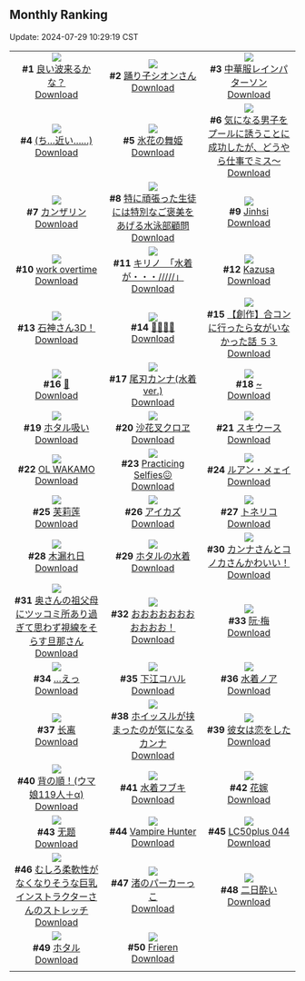 ## Monthly Ranking
Update: 2024-07-29 10:29:19 CST

|      |      |      |
| :----: | :----: | :----: |
| ![](https://i.pixiv.re/c/240x480/img-master/img/2024/06/30/14/00/01/120110718_p0_master1200.jpg)<br>**#1** [良い波来るかな？](https://www.pixiv.net/artworks/120110718)<br>[Download](https://i.pixiv.re/img-original/img/2024/06/30/14/00/01/120110718_p0.jpg) | ![](https://i.pixiv.re/c/240x480/img-master/img/2024/06/30/00/03/23/120094701_p0_master1200.jpg)<br>**#2** [踊り子シオンさん](https://www.pixiv.net/artworks/120094701)<br>[Download](https://i.pixiv.re/img-original/img/2024/06/30/00/03/23/120094701_p0.png) | ![](https://i.pixiv.re/c/240x480/img-master/img/2024/06/29/00/00/47/120061003_p0_master1200.jpg)<br>**#3** [中華服レインパターソン](https://www.pixiv.net/artworks/120061003)<br>[Download](https://i.pixiv.re/img-original/img/2024/06/29/00/00/47/120061003_p0.png) |
| ![](https://i.pixiv.re/c/240x480/img-master/img/2024/06/30/00/18/16/120095447_p0_master1200.jpg)<br>**#4** [(ち…近い……)](https://www.pixiv.net/artworks/120095447)<br>[Download](https://i.pixiv.re/img-original/img/2024/06/30/00/18/16/120095447_p0.jpg) | ![](https://i.pixiv.re/c/240x480/img-master/img/2024/06/29/00/00/36/120060975_p0_master1200.jpg)<br>**#5** [氷花の舞姫](https://www.pixiv.net/artworks/120060975)<br>[Download](https://i.pixiv.re/img-original/img/2024/06/29/00/00/36/120060975_p0.jpg) | ![](https://i.pixiv.re/c/240x480/img-master/img/2024/06/30/09/00/09/120104522_p0_master1200.jpg)<br>**#6** [気になる男子をプールに誘うことに成功したが、どうやら仕事でミス～](https://www.pixiv.net/artworks/120104522)<br>[Download](https://i.pixiv.re/img-original/img/2024/06/30/09/00/09/120104522_p0.jpg) |
| ![](https://i.pixiv.re/c/240x480/img-master/img/2024/06/30/00/01/34/120094531_p0_master1200.jpg)<br>**#7** [カンザリン](https://www.pixiv.net/artworks/120094531)<br>[Download](https://i.pixiv.re/img-original/img/2024/06/30/00/01/34/120094531_p0.png) | ![](https://i.pixiv.re/c/240x480/img-master/img/2024/07/02/21/25/21/120183327_p0_master1200.jpg)<br>**#8** [特に頑張った生徒には特別なご褒美をあげる水泳部顧問](https://www.pixiv.net/artworks/120183327)<br>[Download](https://i.pixiv.re/img-original/img/2024/07/02/21/25/21/120183327_p0.jpg) | ![](https://i.pixiv.re/c/240x480/img-master/img/2024/06/30/14/41/21/120111649_p0_master1200.jpg)<br>**#9** [Jinhsi](https://www.pixiv.net/artworks/120111649)<br>[Download](https://i.pixiv.re/img-original/img/2024/06/30/14/41/21/120111649_p0.png) |
| ![](https://i.pixiv.re/c/240x480/img-master/img/2024/06/30/15/55/58/120113275_p0_master1200.jpg)<br>**#10** [work overtime](https://www.pixiv.net/artworks/120113275)<br>[Download](https://i.pixiv.re/img-original/img/2024/06/30/15/55/58/120113275_p0.png) | ![](https://i.pixiv.re/c/240x480/img-master/img/2024/06/29/08/00/01/120069493_p0_master1200.jpg)<br>**#11** [キリノ　「水着が・・・/////」](https://www.pixiv.net/artworks/120069493)<br>[Download](https://i.pixiv.re/img-original/img/2024/06/29/08/00/01/120069493_p0.jpg) | ![](https://i.pixiv.re/c/240x480/img-master/img/2024/06/30/19/45/07/120120424_p0_master1200.jpg)<br>**#12** [Kazusa](https://www.pixiv.net/artworks/120120424)<br>[Download](https://i.pixiv.re/img-original/img/2024/06/30/19/45/07/120120424_p0.jpg) |
| ![](https://i.pixiv.re/c/240x480/img-master/img/2024/07/01/00/00/57/120131650_p0_master1200.jpg)<br>**#13** [石神さん3D！](https://www.pixiv.net/artworks/120131650)<br>[Download](https://i.pixiv.re/img-original/img/2024/07/01/00/00/57/120131650_p0.png) | ![](https://i.pixiv.re/c/240x480/img-master/img/2024/07/01/10/24/14/120142155_p0_master1200.jpg)<br>**#14** [👙👙👙👙](https://www.pixiv.net/artworks/120142155)<br>[Download](https://i.pixiv.re/img-original/img/2024/07/01/10/24/14/120142155_p0.png) | ![](https://i.pixiv.re/c/240x480/img-master/img/2024/06/28/00/00/23/120031078_p0_master1200.jpg)<br>**#15** [【創作】合コンに行ったら女がいなかった話 ５３](https://www.pixiv.net/artworks/120031078)<br>[Download](https://i.pixiv.re/img-original/img/2024/06/28/00/00/23/120031078_p0.png) |
| ![](https://i.pixiv.re/c/240x480/img-master/img/2024/06/29/01/08/25/120063578_p0_master1200.jpg)<br>**#16** [👙](https://www.pixiv.net/artworks/120063578)<br>[Download](https://i.pixiv.re/img-original/img/2024/06/29/01/08/25/120063578_p0.png) | ![](https://i.pixiv.re/c/240x480/img-master/img/2024/06/29/19/01/05/120083758_p0_master1200.jpg)<br>**#17** [尾刃カンナ(水着ver.)](https://www.pixiv.net/artworks/120083758)<br>[Download](https://i.pixiv.re/img-original/img/2024/06/29/19/01/05/120083758_p0.png) | ![](https://i.pixiv.re/c/240x480/img-master/img/2024/06/28/00/00/30/120031103_p0_master1200.jpg)<br>**#18** [~](https://www.pixiv.net/artworks/120031103)<br>[Download](https://i.pixiv.re/img-original/img/2024/06/28/00/00/30/120031103_p0.jpg) |
| ![](https://i.pixiv.re/c/240x480/img-master/img/2024/07/01/00/37/01/120133501_p0_master1200.jpg)<br>**#19** [ホタル吸い](https://www.pixiv.net/artworks/120133501)<br>[Download](https://i.pixiv.re/img-original/img/2024/07/01/00/37/01/120133501_p0.png) | ![](https://i.pixiv.re/c/240x480/img-master/img/2024/06/30/22/40/42/120127896_p0_master1200.jpg)<br>**#20** [沙花叉クロヱ](https://www.pixiv.net/artworks/120127896)<br>[Download](https://i.pixiv.re/img-original/img/2024/06/30/22/40/42/120127896_p0.jpg) | ![](https://i.pixiv.re/c/240x480/img-master/img/2024/06/30/07/03/20/120102795_p0_master1200.jpg)<br>**#21** [スキウース](https://www.pixiv.net/artworks/120102795)<br>[Download](https://i.pixiv.re/img-original/img/2024/06/30/07/03/20/120102795_p0.jpg) |
| ![](https://i.pixiv.re/c/240x480/img-master/img/2024/06/29/07/03/40/120068777_p0_master1200.jpg)<br>**#22** [OL WAKAMO](https://www.pixiv.net/artworks/120068777)<br>[Download](https://i.pixiv.re/img-original/img/2024/06/29/07/03/40/120068777_p0.png) | ![](https://i.pixiv.re/c/240x480/img-master/img/2024/06/30/11/35/53/120107441_p0_master1200.jpg)<br>**#23** [Practicing Selfies😖](https://www.pixiv.net/artworks/120107441)<br>[Download](https://i.pixiv.re/img-original/img/2024/06/30/11/35/53/120107441_p0.jpg) | ![](https://i.pixiv.re/c/240x480/img-master/img/2024/06/30/19/35/37/120120094_p0_master1200.jpg)<br>**#24** [ルアン・メェイ](https://www.pixiv.net/artworks/120120094)<br>[Download](https://i.pixiv.re/img-original/img/2024/06/30/19/35/37/120120094_p0.jpg) |
| ![](https://i.pixiv.re/c/240x480/img-master/img/2024/06/28/13/13/04/120043454_p0_master1200.jpg)<br>**#25** [芙莉莲](https://www.pixiv.net/artworks/120043454)<br>[Download](https://i.pixiv.re/img-original/img/2024/06/28/13/13/04/120043454_p0.jpg) | ![](https://i.pixiv.re/c/240x480/img-master/img/2024/06/30/00/01/12/120094488_p0_master1200.jpg)<br>**#26** [アイカズ](https://www.pixiv.net/artworks/120094488)<br>[Download](https://i.pixiv.re/img-original/img/2024/06/30/00/01/12/120094488_p0.png) | ![](https://i.pixiv.re/c/240x480/img-master/img/2024/06/29/15/01/42/120077652_p0_master1200.jpg)<br>**#27** [トネリコ](https://www.pixiv.net/artworks/120077652)<br>[Download](https://i.pixiv.re/img-original/img/2024/06/29/15/01/42/120077652_p0.jpg) |
| ![](https://i.pixiv.re/c/240x480/img-master/img/2024/06/29/00/06/17/120061474_p0_master1200.jpg)<br>**#28** [木漏れ日](https://www.pixiv.net/artworks/120061474)<br>[Download](https://i.pixiv.re/img-original/img/2024/06/29/00/06/17/120061474_p0.jpg) | ![](https://i.pixiv.re/c/240x480/img-master/img/2024/06/29/20/02/11/120085627_p0_master1200.jpg)<br>**#29** [ホタルの水着](https://www.pixiv.net/artworks/120085627)<br>[Download](https://i.pixiv.re/img-original/img/2024/06/29/20/02/11/120085627_p0.png) | ![](https://i.pixiv.re/c/240x480/img-master/img/2024/06/30/07/58/44/120103534_p0_master1200.jpg)<br>**#30** [カンナさんとコノカさんかわいい！](https://www.pixiv.net/artworks/120103534)<br>[Download](https://i.pixiv.re/img-original/img/2024/06/30/07/58/44/120103534_p0.png) |
| ![](https://i.pixiv.re/c/240x480/img-master/img/2024/06/30/00/01/24/120094511_p0_master1200.jpg)<br>**#31** [奥さんの祖父母にツッコミ所あり過ぎて思わず視線をそらす旦那さん](https://www.pixiv.net/artworks/120094511)<br>[Download](https://i.pixiv.re/img-original/img/2024/06/30/00/01/24/120094511_p0.jpg) | ![](https://i.pixiv.re/c/240x480/img-master/img/2024/06/30/04/15/18/120100873_p0_master1200.jpg)<br>**#32** [おおおおおおおおおおお！](https://www.pixiv.net/artworks/120100873)<br>[Download](https://i.pixiv.re/img-original/img/2024/06/30/04/15/18/120100873_p0.jpg) | ![](https://i.pixiv.re/c/240x480/img-master/img/2024/06/30/00/00/45/120094420_p0_master1200.jpg)<br>**#33** [阮·梅](https://www.pixiv.net/artworks/120094420)<br>[Download](https://i.pixiv.re/img-original/img/2024/06/30/00/00/45/120094420_p0.jpg) |
| ![](https://i.pixiv.re/c/240x480/img-master/img/2024/06/30/01/39/28/120098022_p0_master1200.jpg)<br>**#34** […えっ](https://www.pixiv.net/artworks/120098022)<br>[Download](https://i.pixiv.re/img-original/img/2024/06/30/01/39/28/120098022_p0.png) | ![](https://i.pixiv.re/c/240x480/img-master/img/2024/06/30/19/03/21/120118993_p0_master1200.jpg)<br>**#35** [下江コハル](https://www.pixiv.net/artworks/120118993)<br>[Download](https://i.pixiv.re/img-original/img/2024/06/30/19/03/21/120118993_p0.png) | ![](https://i.pixiv.re/c/240x480/img-master/img/2024/06/28/00/00/53/120031167_p0_master1200.jpg)<br>**#36** [水着ノア](https://www.pixiv.net/artworks/120031167)<br>[Download](https://i.pixiv.re/img-original/img/2024/06/28/00/00/53/120031167_p0.jpg) |
| ![](https://i.pixiv.re/c/240x480/img-master/img/2024/07/01/03/05/36/120136882_p0_master1200.jpg)<br>**#37** [长离](https://www.pixiv.net/artworks/120136882)<br>[Download](https://i.pixiv.re/img-original/img/2024/07/01/03/05/36/120136882_p0.jpg) | ![](https://i.pixiv.re/c/240x480/img-master/img/2024/07/02/00/27/37/120162687_p0_master1200.jpg)<br>**#38** [ホイッスルが挟まったのが気になるカンナ](https://www.pixiv.net/artworks/120162687)<br>[Download](https://i.pixiv.re/img-original/img/2024/07/02/00/27/37/120162687_p0.jpg) | ![](https://i.pixiv.re/c/240x480/img-master/img/2024/06/30/19/39/35/120120235_p0_master1200.jpg)<br>**#39** [彼女は恋をした](https://www.pixiv.net/artworks/120120235)<br>[Download](https://i.pixiv.re/img-original/img/2024/06/30/19/39/35/120120235_p0.jpg) |
| ![](https://i.pixiv.re/c/240x480/img-master/img/2024/06/28/19/53/09/120051822_p0_master1200.jpg)<br>**#40** [背の順！(ウマ娘119人＋‪α)](https://www.pixiv.net/artworks/120051822)<br>[Download](https://i.pixiv.re/img-original/img/2024/06/28/19/53/09/120051822_p0.jpg) | ![](https://i.pixiv.re/c/240x480/img-master/img/2024/06/30/00/00/41/120094409_p0_master1200.jpg)<br>**#41** [水着フブキ](https://www.pixiv.net/artworks/120094409)<br>[Download](https://i.pixiv.re/img-original/img/2024/06/30/00/00/41/120094409_p0.png) | ![](https://i.pixiv.re/c/240x480/img-master/img/2024/06/29/21/25/16/120088511_p0_master1200.jpg)<br>**#42** [花嫁](https://www.pixiv.net/artworks/120088511)<br>[Download](https://i.pixiv.re/img-original/img/2024/06/29/21/25/16/120088511_p0.jpg) |
| ![](https://i.pixiv.re/c/240x480/img-master/img/2024/06/29/00/04/48/120061361_p0_master1200.jpg)<br>**#43** [无题](https://www.pixiv.net/artworks/120061361)<br>[Download](https://i.pixiv.re/img-original/img/2024/06/29/00/04/48/120061361_p0.jpg) | ![](https://i.pixiv.re/c/240x480/img-master/img/2024/06/29/00/00/56/120061024_p0_master1200.jpg)<br>**#44** [Vampire Hunter](https://www.pixiv.net/artworks/120061024)<br>[Download](https://i.pixiv.re/img-original/img/2024/06/29/00/00/56/120061024_p0.png) | ![](https://i.pixiv.re/c/240x480/img-master/img/2024/06/29/00/18/37/120062023_p0_master1200.jpg)<br>**#45** [LC50plus 044](https://www.pixiv.net/artworks/120062023)<br>[Download](https://i.pixiv.re/img-original/img/2024/06/29/00/18/37/120062023_p0.jpg) |
| ![](https://i.pixiv.re/c/240x480/img-master/img/2024/06/29/19/28/04/120084547_p0_master1200.jpg)<br>**#46** [むしろ柔軟性がなくなりそうな巨乳インストラクターさんのストレッチ](https://www.pixiv.net/artworks/120084547)<br>[Download](https://i.pixiv.re/img-original/img/2024/06/29/19/28/04/120084547_p0.jpg) | ![](https://i.pixiv.re/c/240x480/img-master/img/2024/07/01/15/00/02/120146374_p0_master1200.jpg)<br>**#47** [渚のパーカーっこ](https://www.pixiv.net/artworks/120146374)<br>[Download](https://i.pixiv.re/img-original/img/2024/07/01/15/00/02/120146374_p0.jpg) | ![](https://i.pixiv.re/c/240x480/img-master/img/2024/07/02/22/32/14/120185602_p0_master1200.jpg)<br>**#48** [二日酔い](https://www.pixiv.net/artworks/120185602)<br>[Download](https://i.pixiv.re/img-original/img/2024/07/02/22/32/14/120185602_p0.jpg) |
| ![](https://i.pixiv.re/c/240x480/img-master/img/2024/06/29/02/40/40/120065533_p0_master1200.jpg)<br>**#49** [ホタル](https://www.pixiv.net/artworks/120065533)<br>[Download](https://i.pixiv.re/img-original/img/2024/06/29/02/40/40/120065533_p0.jpg) | ![](https://i.pixiv.re/c/240x480/img-master/img/2024/06/30/20/14/40/120121653_p0_master1200.jpg)<br>**#50** [Frieren](https://www.pixiv.net/artworks/120121653)<br>[Download](https://i.pixiv.re/img-original/img/2024/06/30/20/14/40/120121653_p0.png) |
|      |
